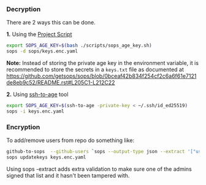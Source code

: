 ### Decryption

There are 2 ways this can be done.

**1.** Using the [Project Script](../scripts/sops_age_key.sh)

```bash
export SOPS_AGE_KEY=$(bash ./scripts/sops_age_key.sh)
sops -d sops/keys.enc.yaml
```

**Note:** Instead of storing the private age key in the environment variable, it is recommended to store the secrets in a `keys.txt` file as documented at
https://github.com/getsops/sops/blob/0bceaf42b834f254cf2c6a6f61e7121de8eb9c52/README.rst#L205C1-L212C22

**2.** Using [ssh-to-age](https://github.com/Mic92/ssh-to-age) tool

```bash
export SOPS_AGE_KEY=$(ssh-to-age -private-key < ~/.ssh/id_ed25519)
sops -i keys.enc.yaml
```

### Encryption

To add/remove users from repo do something like:

```bash
github-to-sops  --github-users `sops --output-type json --extract '["users_unencrypted"]' -d admin/users.sops-protected.yaml | jq -r 'join(",")'` --inplace-edit .sops.yaml
sops updatekeys keys.enc.yaml
```

Using sops -extract adds extra validation to make sure one of the admins signed that list and it hasn't been tampered with.
